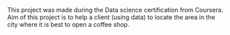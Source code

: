This project was made during the Data science certification from Coursera. Aim of this project is to help a client (using data) to locate the area in the city where it is best to open a coffee shop.
